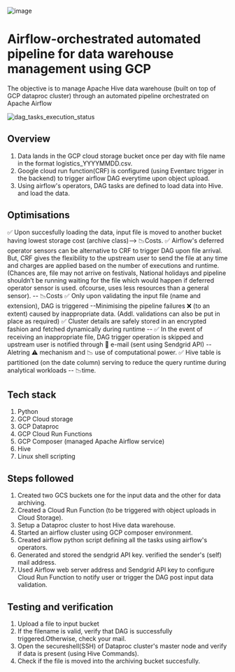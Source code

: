 ![image](https://github.com/user-attachments/assets/827221d6-d4ed-48c1-9e84-c04baecbb9c2)

# Airflow-orchestrated automated pipeline for data warehouse management using GCP


The objective is to manage Apache Hive data warehouse (built on top of GCP dataproc cluster) through an automated pipeline orchestrated on Apache Airflow

![dag_tasks_execution_status](https://github.com/user-attachments/assets/6e265e65-2a96-4bf1-8fdc-63f2623d14bf)

## Overview
1. Data lands in the GCP cloud storage bucket once per day with file name in the format logistics_YYYYMMDD.csv.
2. Google cloud run function(CRF) is configured (using Eventarc trigger in the backend) to trigger airflow DAG everytime upon object upload.
3. Using airflow's operators, DAG tasks are defined to load data into Hive.
   and load the data.

## Optimisations

✅ Upon succesfully loading the data, input file is moved to another bucket having lowest storage cost (archive class)--> 📉Costs.
✅ Airflow's deferred operator sensors can be alternative to CRF to trigger DAG upon file arrival. But, CRF gives the flexibility to the upstream user to send the file at any time and 
   charges are applied based on the number of executions and runtime.(Chances are, file may not arrive on festivals, National holidays and pipeline shouldn’t be running waiting for the file 
   which would happen if deferred operator sensor is used. ofcourse, uses less resources than a general sensor). -- 📉Costs
✅ Only upon validating the input file (name and extension), DAG is triggered --Minimising the pipeline failures ❌ (to an extent) caused by inappropriate data.
   (Addl. validations can also be put in place as required)
✅ Cluster details are safely stored in an encrypted fashion and fetched dynamically during runtime --
✅ In the event of receiving an inappropriate file, DAG trigger operation is skipped and upstream user is notified through :email: e-mail (sent using Sendgrid API) -- Aletring ⚠ mechanism 
    and 📉 use of computational power.
✅ Hive table is partitioned (on the date column) serving to reduce the query runtime during analytical workloads -- 📉time.

## Tech stack
1. Python
2. GCP Cloud storage
3. GCP Dataproc
4. GCP Cloud Run Functions
5. GCP Composer (managed Apache Airflow service)
7. Hive
8. Linux shell scripting

## Steps followed
1. Created two GCS buckets one for the input data and the other for data archiving.
2. Created a Cloud Run Function (to be triggered with object uploads in Cloud Storage).
3. Setup a Dataproc cluster to host Hive data warehouse.
4. Started an airflow cluster using GCP composer environment.
5. Created airflow python script defining all the tasks using airflow's operators.
6. Generated and stored the sendgrid API key. verified the sender's (self) mail address.
7. Used Airflow web server address and Sendgrid API key to configure Cloud Run Function to notify user or trigger the DAG post input data validation.

## Testing and verification
1. Upload a file to input bucket
2. If the filename is valid, verify that DAG is successfully triggered.Otherwise, check your mail.
3. Open the secureshell(SSH) of Dataproc cluster's master node and verify if data is present (using Hive Commands).
4. Check if the file is moved into the archiving bucket succesfully.





















